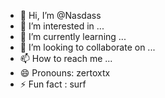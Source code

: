 - 👋 Hi, I’m @Nasdass
- 👀 I’m interested in ...
- 🌱 I’m currently learning ...
- 💞️ I’m looking to collaborate on ...
- 📫 How to reach me ...
- 😄 Pronouns: zertoxtx
- ⚡ Fun fact : surf 
